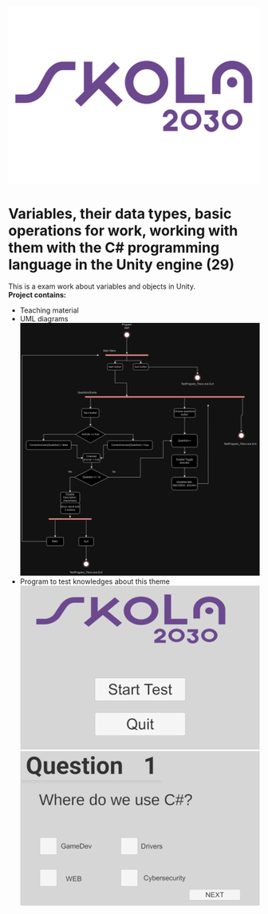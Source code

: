 ![Alt text](Assets/Images/logo.png)
# Variables, their data types, basic operations for work, working with them with the C# programming language in the Unity engine (29)
This is a exam work about variables and objects in Unity. <br> 
**Project contains:**
  - Teaching material
  - UML diagrams
    ![Alt text](Assets/UML/AktivitateDiagramUML.drawio.png)
  - Program to test knowledges about this theme
    ![Alt text](Assets/Images/Preview.png)
    ![Alt text](Assets/Images/Preview2.png)


